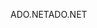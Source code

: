 <span data-ttu-id="3acf3-101">ADO.NET</span><span class="sxs-lookup"><span data-stu-id="3acf3-101">ADO.NET</span></span>